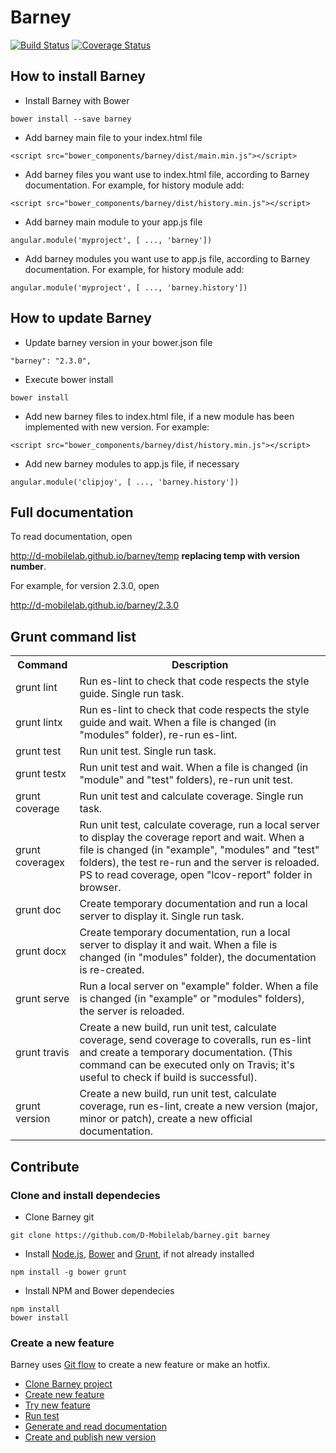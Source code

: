 # Barney

[![Build Status](https://travis-ci.org/D-Mobilelab/barney.svg?branch=master)](https://travis-ci.org/D-Mobilelab/barney)
[![Coverage Status](https://coveralls.io/repos/github/D-Mobilelab/barney/badge.svg?branch=master)](https://coveralls.io/github/D-Mobilelab/barney?branch=master)

## How to install Barney

- Install Barney with Bower
```
bower install --save barney
```
- Add barney main file to your index.html file
```
<script src="bower_components/barney/dist/main.min.js"></script>
```
- Add barney files you want use to index.html file, according to Barney documentation. For example, for history module add:
```
<script src="bower_components/barney/dist/history.min.js"></script>
```
- Add barney main module to your app.js file
```
angular.module('myproject', [ ..., 'barney'])
```
- Add barney modules you want use to app.js file, according to Barney documentation. For example, for history module add:
```
angular.module('myproject', [ ..., 'barney.history'])
```

## How to update Barney

- Update barney version in your bower.json file
```
"barney": "2.3.0",
```
- Execute bower install
```
bower install
```
- Add new barney files to index.html file, if a new module has been implemented with new version. For example:
```
<script src="bower_components/barney/dist/history.min.js"></script>
```
- Add new barney modules to app.js file, if necessary
```
angular.module('clipjoy', [ ..., 'barney.history'])
```

## Full documentation
To read documentation, open 

http://d-mobilelab.github.io/barney/temp  **replacing temp with version number**. 

For example, for version 2.3.0, open

http://d-mobilelab.github.io/barney/2.3.0 


## Grunt command list

<table>
  <tr>
    <th>Command</th>
    <th>Description</th>
  </tr>
  <tr>
    <td>grunt lint</td>
    <td>Run es-lint to check that code respects the style guide. Single run task.</td>
  </tr>
  <tr>
    <td>grunt lintx</td>
    <td>Run es-lint to check that code respects the style guide and wait. When a file is changed (in "modules" folder), re-run es-lint.</td>
  </tr>
  <tr>
    <td>grunt test</td>
    <td>Run unit test. Single run task.</td>
  </tr>
  <tr>
    <td>grunt testx</td>
    <td>Run unit test and wait. When a file is changed (in "module" and "test" folders), re-run unit test.</td>
  </tr>
  <tr>
    <td>grunt coverage</td>
    <td>Run unit test and calculate coverage. Single run task.</td>
  </tr>
  <tr>
    <td>grunt coveragex</td>
    <td>Run unit test, calculate coverage, run a local server to display the coverage report and wait. When a file is changed (in "example", "modules" and "test" folders), the test re-run and the server is reloaded. PS to read coverage, open "lcov-report" folder in browser.</td>
  </tr>
  <tr>
    <td>grunt doc</td>
    <td>Create temporary documentation and run a local server to display it. Single run task.</td>
  </tr>
  <tr>
    <td>grunt docx</td>
    <td>Create temporary documentation, run a local server to display it and wait. When a file is changed (in "modules" folder), the documentation is re-created.</td>
  </tr>
  <tr>
    <td>grunt serve</td>
    <td>Run a local server on "example" folder. When a file is changed (in "example" or "modules" folders), the server is reloaded.</td>
  </tr>
  <tr>
    <td>grunt travis</td>
    <td>Create a new build, run unit test, calculate coverage, send coverage to coveralls, run es-lint and create a temporary documentation. (This command can be executed only on Travis; it's useful to check if build is successful).</td>
  </tr>
  <tr>
    <td>grunt version</td>
    <td>Create a new build, run unit test, calculate coverage, run es-lint, create a new version (major, minor or patch), create a new official documentation.</td>
  </tr>
</table>


## Contribute

### Clone and install dependecies

- Clone Barney git
```
git clone https://github.com/D-Mobilelab/barney.git barney
```
- Install [Node.js](https://nodejs.org), [Bower](http://bower.io/) and [Grunt](http://gruntjs.com/), if not already installed
```
npm install -g bower grunt
```
- Install NPM and Bower dependecies
```
npm install
bower install
```

### Create a new feature

Barney uses [Git flow](http://nvie.com/posts/a-successful-git-branching-model/) to create a new feature or make an hotfix.

- [Clone Barney project](https://github.com/D-Mobilelab/barney/wiki/How-to-clone-Barney-project/)
- [Create new feature](https://github.com/D-Mobilelab/barney/wiki/How-to-create-a-new-feature)
- [Try new feature](https://github.com/D-Mobilelab/barney/wiki/How-to-try-modules,-with-mock)
- [Run test](https://github.com/D-Mobilelab/barney/wiki/How-to-run-test)
- [Generate and read documentation](https://github.com/D-Mobilelab/barney/wiki/How-to-generate-and-read-documentation)
- [Create and publish new version](https://github.com/D-Mobilelab/barney/wiki/How-to-create-a-new-version)
